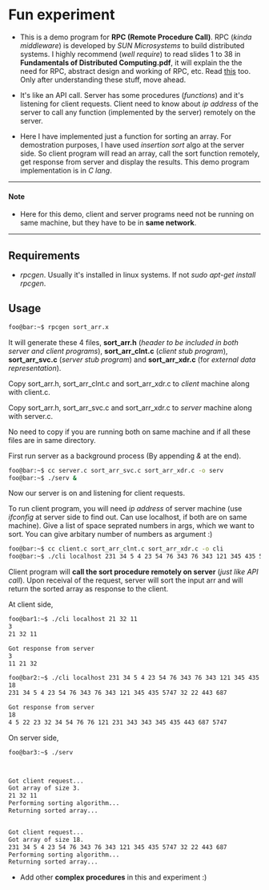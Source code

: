 # Fun experiment

* This is a demo program for **RPC (Remote Procedure Call)**. RPC (*kinda middleware*) is developed by *SUN Microsystems* to build distributed systems. I highly recommend (*well require*) to read slides 1 to 38 in **Fundamentals of Distributed Computing.pdf**, it will explain the the need for RPC, abstract design and working of RPC, etc. Read [this](https://docs.oracle.com/cd/E19253-01/816-1435/rpcgenpguide-24243/index.html) too. Only after understanding these stuff, move ahead.



* It's like an API call. Server has some procedures (*functions*) and it's listening for client requests. Client need to know about *ip address* of the server to call any function (implemented by the server) remotely on the server.

* Here I have implemented just a function for sorting an array. For demostration purposes, I have used *insertion sort* algo at the server side. So client program will read an array, call the sort function remotely, get response from server and display the results. This demo program implementation is in *C lang*.

---
#### Note
* Here for this demo, client and server programs need not be running on same machine, but they have to be in **same network**.
---

## Requirements
* *rpcgen*. Usually it's installed in linux systems. If not *sudo apt-get install rpcgen*.

## Usage
```bash
foo@bar:~$ rpcgen sort_arr.x
```
It will generate these 4 files, **sort_arr.h** (*header to be included in both server and client programs*), **sort_arr_clnt.c** (*client stub program*), **sort_arr_svc.c** (*server stub program*) and **sort_arr_xdr.c** (for *external data representation*).

Copy sort_arr.h, sort_arr_clnt.c and sort_arr_xdr.c to *client* machine along with client.c.

Copy sort_arr.h, sort_arr_svc.c and sort_arr_xdr.c to *server* machine along with server.c.

No need to copy if you are running both on same machine and if all these files are in same directory.

First run server as a background process (By appending *&* at the end).
```bash
foo@bar:~$ cc server.c sort_arr_svc.c sort_arr_xdr.c -o serv
foo@bar:~$ ./serv &
```
Now our server is on and listening for client requests.

To run client program, you will need *ip address* of server machine (use *ifconfig* at server side to find out. Can use localhost, if both are on same machine). Give a list of space seprated numbers in args, which we want to sort. You can give arbitary number of numbers as argument :)
```bash
foo@bar:~$ cc client.c sort_arr_clnt.c sort_arr_xdr.c -o cli
foo@bar:~$ ./cli localhost 231 34 5 4 23 54 76 343 76 343 121 345 435 5747 32 22 443 687
```
Client program will **call the sort procedure remotely on server** (*just like API call*). Upon receival of the request, server will sort the input arr and will return the sorted array as response to the client.

At client side,
```bash
foo@bar1:~$ ./cli localhost 21 32 11
3
21 32 11 

Got response from server
3
11 21 32
```

```bash
foo@bar2:~$ ./cli localhost 231 34 5 4 23 54 76 343 76 343 121 345 435 5747 32 22 443 687
18
231 34 5 4 23 54 76 343 76 343 121 345 435 5747 32 22 443 687 

Got response from server
18
4 5 22 23 32 34 54 76 76 121 231 343 343 345 435 443 687 5747 
```

On server side,
```bash
foo@bar3:~$ ./serv



Got client request...
Got array of size 3.
21 32 11 
Performing sorting algorithm...
Returning sorted array...


Got client request...
Got array of size 18.
231 34 5 4 23 54 76 343 76 343 121 345 435 5747 32 22 443 687 
Performing sorting algorithm...
Returning sorted array...
```



* Add other **complex procedures** in this and experiment :)
